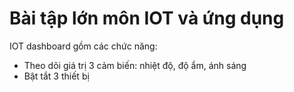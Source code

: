 # Bài tập lớn môn IOT và ứng dụng
IOT dashboard gồm các chức năng:
- Theo dõi giá trị 3 cảm biến: nhiệt độ, độ ẩm, ánh sáng
- Bật tắt 3 thiết bị
